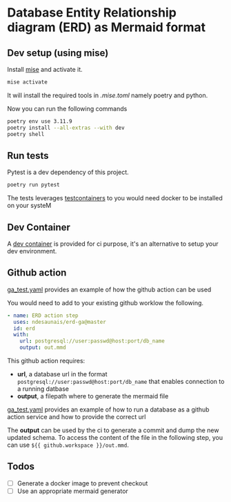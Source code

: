 # Database Entity Relationship diagram (ERD) as Mermaid format

## Dev setup (using mise)

Install [mise](https://github.com/jdx/mise) and activate it.

```sh
mise activate
```

It will install the required tools in *.mise.toml* namely poetry and python.

Now you can run the following commands

```sh
poetry env use 3.11.9
poetry install --all-extras --with dev
poetry shell
```

## Run tests

Pytest is a dev dependency of this project.

```sh
poetry run pytest
```

The tests leverages [testcontainers](https://github.com/testcontainers/testcontainers-python) to you would need docker to be installed on your systeM

## Dev Container

A [dev container](.devcontainer.Dockerfile) is provided for ci purpose, it's an alternative to setup your dev environment.

## Github action

[ga_test.yaml](.github/workflows/ga_test.yaml) provides an example of how the github action can be used

You would need to add to your existing github worklow the following.

```yaml
- name: ERD action step
  uses: ndesaunais/erd-ga@master
  id: erd
  with:
    url: postgresql://user:passwd@host:port/db_name
    output: out.mmd

```

This github action requires:

- **url**, a database url in the format `postgresql://user:passwd@host:port/db_name` that enables connection to a running datbase
- **output**, a filepath where to generate the mermaid file

[ga_test.yaml](.github/workflows/ga_test.yaml) provides an example of how to run a database as a github action service and how to provide the correct url

The **output** can be used by the ci to generate a commit and dump the new updated schema. To access the content of the file in the following step, you can use `${{ github.workspace }}/out.mmd`.

## Todos

- [ ] Generate a docker image to prevent checkout
- [ ] Use an appropriate mermaid generator
